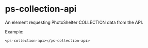# ps-collection-api

An element requesting PhotoShelter COLLECTION data from the API.

Example:

    <ps-collection-api></ps-collection-api>
